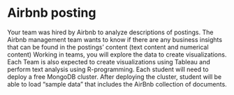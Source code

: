 # Airbnb posting
Your team was hired by Airbnb to analyze descriptions of postings. The Airbnb management team wants to know if there are any business insights that can be found in the postings’ content (text content and numerical content)
Working in teams, you will explore the data to create visualizations. Each Team is also expected to create visualizations using Tableau and perform text analysis using R-programming.
Each student will need to deploy a free MongoDB cluster. After deploying the cluster, student will be able to load “sample data” that includes the AirBnb collection of documents. 
